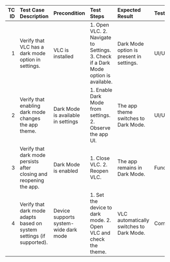 |   TC ID | Test Case Description                                                 | Precondition                          | Test Steps                                                                         | Expected Result                          | Test Type     | Priority   |   Test Data |
|--------:|:----------------------------------------------------------------------|:--------------------------------------|:-----------------------------------------------------------------------------------|:-----------------------------------------|:--------------|:-----------|------------:|
|       1 | Verify that VLC has a dark mode option in settings.                   | VLC is installed                      | 1. Open VLC. 2. Navigate to Settings. 3. Check if a Dark Mode option is available. | Dark Mode option is present in settings. | UI/UX         | Low        |         nan |
|       2 | Verify that enabling dark mode changes the app theme.                 | Dark Mode is available in settings    | 1. Enable Dark Mode from settings. 2. Observe the app UI.                          | The app theme switches to Dark Mode.     | UI/UX         | Medium     |         nan |
|       3 | Verify that dark mode persists after closing and reopening the app.   | Dark Mode is enabled                  | 1. Close VLC. 2. Reopen VLC.                                                       | The app remains in Dark Mode.            | Functional    | Medium     |         nan |
|       4 | Verify that dark mode adapts based on system settings (if supported). | Device supports system-wide dark mode | 1. Set the device to dark mode. 2. Open VLC and check the theme.                   | VLC automatically switches to Dark Mode. | Compatibility | Medium     |         nan |